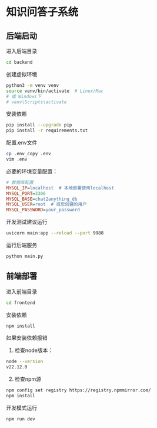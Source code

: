 # 知识问答子系统

## 后端启动

进入后端目录
```bash
cd backend
```

创建虚拟环境
```bash
python3 -m venv venv
source venv/bin/activate  # Linux/Mac
# 或 Windows下
# venv\Scripts\activate
```

安装依赖
```bash
pip install --upgrade pip
pip install -r requirements.txt
```

配置.env文件
```bash
cp .env_copy .env
vim .env
```

必要的环境变量配置：
```ini
# 数据库配置
MYSQL_IP=localhost  # 本地部署使用localhost
MYSQL_PORT=3306
MYSQL_BASE=chat2anything_db
MYSQL_USER=root  # 或您创建的用户
MYSQL_PASSWORD=your_password
```

开发测试建议运行
```bash
uvicorn main:app --reload --port 9988
```

运行后端服务
```bash
python main.py
```

## 前端部署
进入前端目录
```bash
cd frontend
```

安装依赖
```bash
npm install
```

如果安装依赖报错
1. 检查node版本：
```bash
node --version
v22.12.0
```

2. 检查npm源
```bash
npm config set registry https://registry.npmmirror.com/
npm install
```

开发模式运行
```bash
npm run dev
```